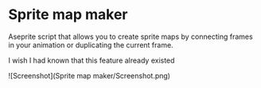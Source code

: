 # Sprite map maker
Aseprite script that allows you to create sprite maps by connecting frames in your animation or duplicating the current frame.

I wish I had known that this feature already existed


![Screenshot](Sprite map maker/Screenshot.png)
